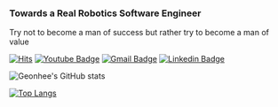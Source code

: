 ### Towards a Real Robotics Software Engineer

Try not to become a man of success but rather try to become a man of value

[![Hits](https://hits.seeyoufarm.com/api/count/incr/badge.svg?url=https%3A%2F%2Fgithub.com%2FGeonhee-LEE&count_bg=%2379C83D&title_bg=%23555555&icon=&icon_color=%23E7E7E7&title=hits&edge_flat=true)](https://hits.seeyoufarm.com)
[![Youtube Badge](https://img.shields.io/badge/Youtube-ff0000?style=flat-square&logo=youtube&link=https://www.youtube.com/channel/UCAJrBKDPKFupEJgHLeAYCzQ)](https://www.youtube.com/channel/UCAJrBKDPKFupEJgHLeAYCzQ)
[![Gmail Badge](https://img.shields.io/badge/Gmail-d14836?style=flat-square&logo=Gmail&logoColor=white&link=mailto:gunhee6392@gmail.com)](mailto:gunhee6392@gmail.com)
[![Linkedin Badge](https://img.shields.io/badge/-LinkedIn-blue?style=flat-square&logo=Linkedin&logoColor=white&link=https://www.linkedin.com/in/%EA%B1%B4%ED%9D%AC-%EC%9D%B4-682828158/)](https://www.linkedin.com/in/%EA%B1%B4%ED%9D%AC-%EC%9D%B4-682828158/)

![Geonhee's GitHub stats](https://github-readme-stats-git-masterrstaa-rickstaa.vercel.app/api?username=Geonhee-LEE&layout=compact&show_icons=true&theme=dracula)

[![Top Langs](https://github-readme-stats-git-masterrstaa-rickstaa.vercel.app/api/top-langs/?username=Geonhee-LEE&layout=compact&langs_count=8&theme=dracula)](https://github.com/Geonhee-LEE)


<!--
**Geonhee-LEE/Geonhee-LEE** is a ✨ _special_ ✨ repository because its `README.md` (this file) appears on your GitHub profile.

Here are some ideas to get you started:

- 🔭 I’m currently working on ...
- 🌱 I’m currently learning ...
- 👯 I’m looking to collaborate on ...
- 🤔 I’m looking for help with ...
- 💬 Ask me about ...
- 📫 How to reach me: ...
- 😄 Pronouns: ...
- ⚡ Fun fact: ...
-->
